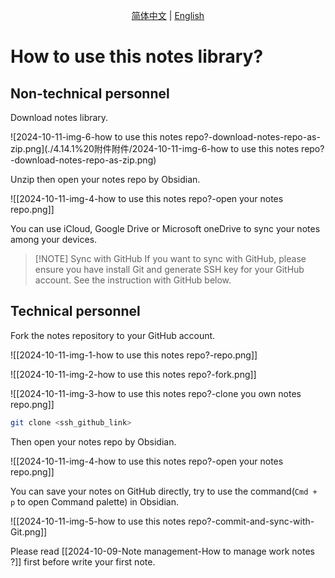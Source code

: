 <p align="center">
  <a href="./README.md">简体中文</a> |
  <a href="./README_en.md">English</a>
</p>

# How to use this notes library?

## Non-technical personnel

Download notes library.

![2024-10-11-img-6-how to use this notes repo?-download-notes-repo-as-zip.png](./4.14.1%20附件附件/2024-10-11-img-6-how to use this notes repo?-download-notes-repo-as-zip.png)

Unzip then open your notes repo by Obsidian.

![[2024-10-11-img-4-how to use this notes repo?-open your notes repo.png]]

You can use iCloud, Google Drive or Microsoft oneDrive to sync your notes among your devices.

> [!NOTE] Sync with GitHub
> If you want to sync with GitHub, please ensure you have install Git and generate SSH key for your GitHub account.
> See the instruction with GitHub below.

## Technical personnel

Fork the notes repository to your GitHub account.

![[2024-10-11-img-1-how to use this notes repo?-repo.png]]

![[2024-10-11-img-2-how to use this notes repo?-fork.png]]

![[2024-10-11-img-3-how to use this notes repo?-clone you own notes repo.png]]

```bash
git clone <ssh_github_link>
```

Then open your notes repo by Obsidian.

![[2024-10-11-img-4-how to use this notes repo?-open your notes repo.png]]

You can save your notes on GitHub directly, try to use the command(`Cmd + p` to open Command palette) in Obsidian.

![[2024-10-11-img-5-how to use this notes repo?-commit-and-sync-with-Git.png]]

Please read [[2024-10-09-Note management-How to manage work notes ?]] first before write your first note.
